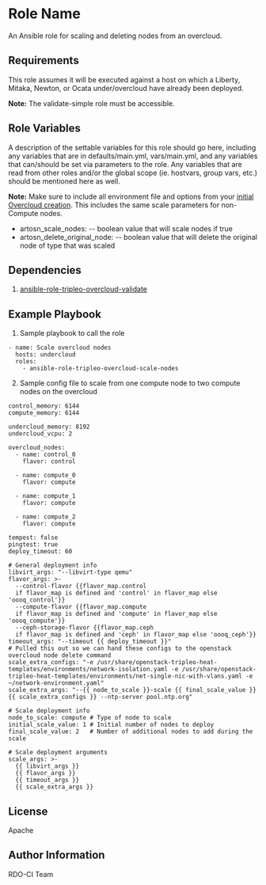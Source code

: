 Role Name
=========

An Ansible role for scaling and deleting nodes from an overcloud.

Requirements
------------

This role assumes it will be executed against a host on which a Liberty, Mitaka, Newton, or Ocata under/overcloud have already been deployed.

**Note:** The validate-simple role must be accessible.

Role Variables
--------------

A description of the settable variables for this role should go here, including any variables that are in defaults/main.yml, vars/main.yml, and any variables that can/should be set via parameters to the role. Any variables that are read from other roles and/or the global scope (ie. hostvars, group vars, etc.) should be mentioned here as well.

**Note:** Make sure to include all environment file and options from your [initial Overcloud creation](https://access.redhat.com/documentation/en-US/Red_Hat_Enterprise_Linux_OpenStack_Platform/7/html/Director_Installation_and_Usage/sect-Scaling_the_Overcloud.html#sect-Adding_Compute_or_Ceph_Storage_Nodes). This includes the same scale parameters for non-Compute nodes.

- artosn_scale_nodes: <true> -- boolean value that will scale nodes if true
- artosn_delete_original_node: <false> -- boolean value that will delete the original node of type that was scaled


Dependencies
------------

1. [ansible-role-tripleo-overcloud-validate](https://github.com/redhat-openstack/ansible-role-tripleo-overcloud-validate)

Example Playbook
----------------

  1. Sample playbook to call the role

    - name: Scale overcloud nodes
      hosts: undercloud
      roles:
        - ansible-role-tripleo-overcloud-scale-nodes

  2. Sample config file to scale from one compute node to two compute nodes on the overcloud

    control_memory: 6144
    compute_memory: 6144

    undercloud_memory: 8192
    undercloud_vcpu: 2

    overcloud_nodes:
      - name: control_0
        flavor: control

      - name: compute_0
        flavor: compute

      - name: compute_1
        flavor: compute

      - name: compute_2
        flavor: compute

    tempest: false
    pingtest: true
    deploy_timeout: 60

    # General deployment info
    libvirt_args: "--libvirt-type qemu"
    flavor_args: >-
      --control-flavor {{flavor_map.control
      if flavor_map is defined and 'control' in flavor_map else 'oooq_control'}}
      --compute-flavor {{flavor_map.compute
      if flavor_map is defined and 'compute' in flavor_map else 'oooq_compute'}}
      --ceph-storage-flavor {{flavor_map.ceph
      if flavor_map is defined and 'ceph' in flavor_map else 'oooq_ceph'}}
    timeout_args: "--timeout {{ deploy_timeout }}"
    # Pulled this out so we can hand these configs to the openstack overcloud node delete command
    scale_extra_configs: "-e /usr/share/openstack-tripleo-heat-templates/environments/network-isolation.yaml -e /usr/share/openstack-tripleo-heat-templates/environments/net-single-nic-with-vlans.yaml -e ~/network-environment.yaml"
    scale_extra_args: "--{{ node_to_scale }}-scale {{ final_scale_value }} {{ scale_extra_configs }} --ntp-server pool.ntp.org"

    # Scale deployment info
    node_to_scale: compute # Type of node to scale
    initial_scale_value: 1 # Initial number of nodes to deploy
    final_scale_value: 2   # Number of additional nodes to add during the scale

    # Scale deployment arguments
    scale_args: >-
      {{ libvirt_args }}
      {{ flavor_args }}
      {{ timeout_args }}
      {{ scale_extra_args }}

License
-------

Apache

Author Information
------------------

RDO-CI Team
